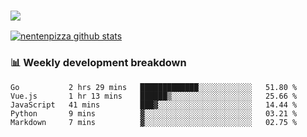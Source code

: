 ### ![](http://img.shields.io/badge/Go-language-blue?style=for-the-badge&logo=appveyor)
[![nentenpizza github stats](https://github-readme-stats.vercel.app/api?username=nentenpizza&count_private=true)](https://github.com/anuraghazra/github-readme-stats)

### 📊 Weekly development breakdown

<!--START_SECTION:waka-->
```text
Go           2 hrs 29 mins   █████████████░░░░░░░░░░░░   51.80 % 
Vue.js       1 hr 13 mins    ██████▒░░░░░░░░░░░░░░░░░░   25.66 % 
JavaScript   41 mins         ███▓░░░░░░░░░░░░░░░░░░░░░   14.44 % 
Python       9 mins          ▓░░░░░░░░░░░░░░░░░░░░░░░░   03.21 % 
Markdown     7 mins          ▓░░░░░░░░░░░░░░░░░░░░░░░░   02.75 % 
```
<!--END_SECTION:waka-->

